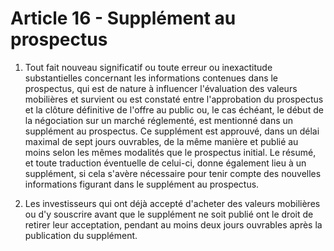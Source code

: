 # Article 16 - Supplément au prospectus


1. Tout fait nouveau significatif ou toute erreur ou inexactitude substantielles concernant les informations contenues dans le prospectus, qui est de nature à influencer l'évaluation des valeurs mobilières et survient ou est constaté entre l'approbation du prospectus et la clôture définitive de l'offre au public ou, le cas échéant, le début de la négociation sur un marché réglementé, est mentionné dans un supplément au prospectus. Ce supplément est approuvé, dans un délai maximal de sept jours ouvrables, de la même manière et publié au moins selon les mêmes modalités que le prospectus initial. Le résumé, et toute traduction éventuelle de celui-ci, donne également lieu à un supplément, si cela s'avère nécessaire pour tenir compte des nouvelles informations figurant dans le supplément au prospectus.

2. Les investisseurs qui ont déjà accepté d'acheter des valeurs mobilières ou d'y souscrire avant que le supplément ne soit publié ont le droit de retirer leur acceptation, pendant au moins deux jours ouvrables après la publication du supplément.
